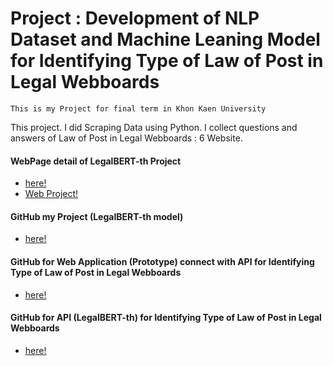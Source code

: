# Project : Development of NLP Dataset and Machine Leaning Model for Identifying Type of Law of Post in Legal Webboards

```
This is my Project for final term in Khon Kaen University 
```

This project. I did Scraping Data using Python.
I collect questions and answers of Law of Post in Legal Webboards : 6 Website.


#### WebPage detail of LegalBERT-th Project
- [here!](https://github.com/WiratchawaKannika/LegalDoc_NLP) 
- [Web Project!](https://wiratchawakannika.github.io/LegalDoc_NLP/)

#### GitHub my Project (LegalBERT-th model)
- [here!](https://github.com/WiratchawaKannika/bert/tree/master/LegalBERT-th) 

#### GitHub for Web Application (Prototype) connect with API for Identifying Type of Law of Post in Legal Webboards
- [here!](https://github.com/WiratchawaKannika/WebApp_LegalBERT-th)

#### GitHub for API (LegalBERT-th) for Identifying Type of Law of Post in Legal Webboards
- [here!](https://github.com/WiratchawaKannika/API_LegalBERT-th)
